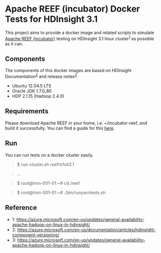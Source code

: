 Apache REEF (incubator) Docker Tests for HDInsight 3.1
======================================================

This project aims to provide a docker image and related scripts to simulate 
[Apache REEF (incubator)](http://reef.incubator.apache.org/) testing on 
HDInsight 3.1 linux cluster<sup>[1](#note1)</sup> as possible as it can. 

Components
----------

The components of this docker images are based on HDInsight 
Documentation<sup>[2](#note2)</sup> and release notes<sup>[3](#note3)</sup>.

* Ubuntu 12.04.5 LTS
* Oracle JDK 1.7.0_80
* HDP 2.1.15 (Hadoop 2.4.0)

Requirements
------------

Please download Apache REEF in your home, i.e. ~/incubator-reef, and build
it successfully. You can find a guide for this 
[here](https://cwiki.apache.org/confluence/display/REEF/Compiling+REEF).

Run
---
You can run tests on a docker cluster easily.

> $ run-cluster.sh reefrt/hdi3.1

> ...

> $ root@hnn-001-01:~# cd /reef

> $ root@hnn-001-01:~# ./bin/runyarntests.sh

Reference
---------
* <a name="note1">1</a>: https://azure.microsoft.com/en-us/updates/general-availability-apache-hadoop-on-linux-in-hdinsight/
* <a name="note2">2</a>: https://azure.microsoft.com/en-us/documentation/articles/hdinsight-component-versioning/
* <a name="note3">3</a>: https://azure.microsoft.com/en-us/updates/general-availability-apache-hadoop-on-linux-in-hdinsight/

